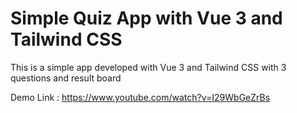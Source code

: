 # Simple Quiz App with Vue 3 and Tailwind CSS

This is a simple app developed with Vue 3 and Tailwind CSS with 3 questions and result board

Demo Link : 
https://www.youtube.com/watch?v=I29WbGeZrBs
